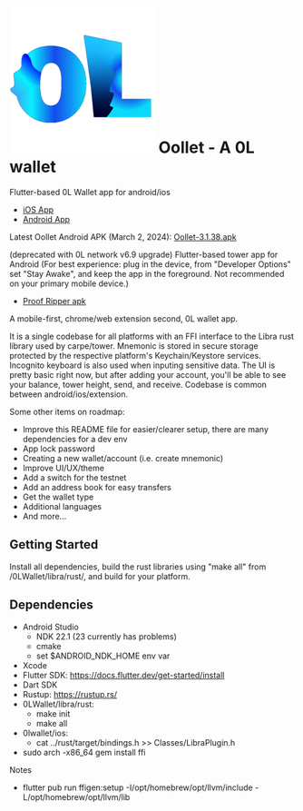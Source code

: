 # ![alt text](icons/icon-256.png) Oollet - A 0L wallet 
Flutter-based 0L Wallet app for android/ios
- [iOS App](https://apps.apple.com/us/app/oollet-0l-network/id1617356005)
- [Android App](https://play.google.com/store/apps/details?id=io.misko.olwallet)

Latest Oollet Android APK (March 2, 2024):
[Oollet-3.1.38.apk](https://github.com/misko9/0LWallet/raw/main/oollet-3.1.38.apk)

(deprecated with 0L network v6.9 upgrade) Flutter-based tower app for Android (For best experience: plug in the device, from "Developer Options" set "Stay Awake", and keep the app in the foreground. Not recommended on your primary mobile device.)
- [Proof Ripper apk](https://github.com/misko9/0LWallet/raw/proof_ripper/releases/proof_ripper_v1.2.16.apk)

A mobile-first, chrome/web extension second, 0L wallet app.

It is a single codebase for all platforms with an FFI interface to the Libra rust library used by carpe/tower. Mnemonic is stored in secure storage protected by the respective platform's Keychain/Keystore services. Incognito keyboard is also used when inputing sensitive data. The UI is pretty basic right now, but after adding your account, you'll be able to see your balance, tower height, send, and receive. Codebase is common between android/ios/extension.

Some other items on roadmap:
- Improve this README file for easier/clearer setup, there are many dependencies for a dev env
- App lock password
- Creating a new wallet/account (i.e. create mnemonic)
- Improve UI/UX/theme
- Add a switch for the testnet
- Add an address book for easy transfers
- Get the wallet type
- Additional languages
- And more...

## Getting Started
Install all dependencies, build the rust libraries using "make all" from /0LWallet/libra/rust/, 
and build for your platform.

## Dependencies
- Android Studio
  -  NDK 22.1 (23 currently has problems)
  -  cmake
  -  set $ANDROID_NDK_HOME env var
- Xcode
- Flutter SDK: https://docs.flutter.dev/get-started/install
- Dart SDK
- Rustup: https://rustup.rs/
- 0LWallet/libra/rust:
  -   make init
  -   make all
- 0lwallet/ios:
  -   cat ../rust/target/bindings.h >> Classes/LibraPlugin.h
- sudo arch -x86_64 gem install ffi


Notes
- flutter pub run ffigen:setup -I/opt/homebrew/opt/llvm/include -L/opt/homebrew/opt/llvm/lib


